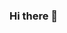 ### Hi there 👋

<!--
<p>¿Quén Soy?</p>
Soy Técnico en Administración de Empresas y programador Full Stack Web Developer. Actualmente terminando de cursar el segundo año de la tecnicatura en Desarrollo de Software.

Desde mi adolescencia soy un apasionado por la tecnología, sus avances y los videos juegos. A fines del 2019  conocí y me sumergí en el mundo de la programación. Mis primeras experiencias fueron con Java, desarrollando App de escritorio y App móviles con Android Studio. Si bien las primeras experiencias fueron difíciles quede fascinado. Desde entonces no he parado un segundo. En cada uno de mís días hay un momento de investigacíon, de aprendizaje, de pruebas o creación.

- 🔭 Actualmente estoy trabajando en:
                                    1- Modificando y mejorando tanto el Proyecto individual com el Proyecto Final de SoyHenry. Una vez aprobados y ahora con más tiempo la intención es mojorarlos esteticamente, analizar la mejora de funcionalidad y finalmente el Deploy.

- 🌱 Actualmente estoy aprendiendo:
                                  1- Data Analytics:
                                             -Modulo 1: Excel Avanzado Aprobado.
                                             -Modulo 2: Tableu (cursar)
                                             -Modulo 3: Power BI (cursar)
                                             -Modulo 4: Data Analytics (cursar)
                 
- 📫 Cómo contactarme:
                     - juan_zubiri@hotmail.com
                     - juanvzubiri77@gmail.com

- 😄 Conocimientos adquiridos en SoyHenry:
                  - JavaScript
                  - Reactjs
                  - Node.js
                  - Express.js
                  - Sequelize.js
                  - PostgreSQL
                  - Hojas de estilos en cascada (CSS)
                  - Axios
                  - React-router-dom
                  - Redux.js
                  - HTML
                  - GitHub
- 😄 Conocimientos adquiridos en Instituto Superior Santo Domingo (ISSD) Tecnicatura en Desarrollo de Software:
                  - Java
                  - Java para Android
                  - C# .net
                  - SQL server
                  - Análisis Funcional
                  - Scrum
                  - Linux
                  - Inglés Técnico
                      
- ⚡ Dato curioso:
Si bien no cuento con experiencia laboral en el sector, cuento con más de tres años de practica continuas, adquiriendo constantemente nuevos conocimientos y experiencias desarrollados todo tipo de aplicaciones en los diferentes lenguajes detalladados anteriormente. Si bien en su mayoría son proyectos pequeños a cada uno le he dedicado muchas horas de practica e investigación para poder lograr los resultados esperados. 
-->

